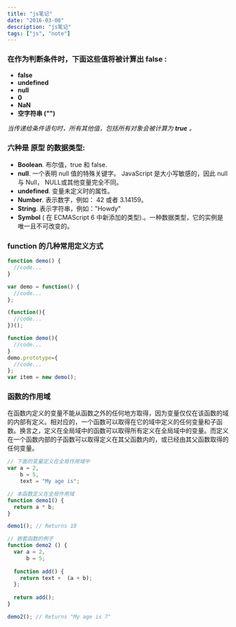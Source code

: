 ```yaml
---
title: "js笔记"
date: "2016-03-08"
description: "js笔记"
tags: ["js", "note"]
---
```


### 在作为判断条件时，下面这些值将被计算出 false :

* **false**
* **undefined**
* **null**
* **0**
* **NaN**
* **空字符串 ("")**

*当传递给条件语句时，所有其他值，包括所有对象会被计算为 **true** 。*


### 六种是 原型 的数据类型:

* **Boolean**.  布尔值，true 和 false.
* **null**. 一个表明 null 值的特殊关键字。 JavaScript 是大小写敏感的，因此 null 与 Null， NULL或其他变量完全不同。
* **undefined**.  变量未定义时的属性。
* **Number**.  表示数字，例如： 42 或者 3.14159。
* **String**.  表示字符串，例如："Howdy"
* **Symbol** ( 在 ECMAScript 6 中新添加的类型).。一种数据类型，它的实例是唯一且不可改变的。

### function 的几种常用定义方式

```javascript
function demo() {
  //code...
}
```

```javascript
var demo = function() {
  //code...
};
```

```javascript
(function(){
  //code...
})();
```
```javascript
function demo(){
  //code...
}
demo.prototype={
  //code...
};
var item = new demo();
```


### 函数的作用域

在函数内定义的变量不能从函数之外的任何地方取得，因为变量仅仅在该函数的域的内部有定义。相对应的，一个函数可以取得在它的域中定义的任何变量和子函数。换言之，定义在全局域中的函数可以取得所有定义在全局域中的变量。而定义在一个函数内部的子函数可以取得定义在其父函数内的，或已经由其父函数取得的任何变量。

```javascript
// 下面的变量定义在全局作用域中
var a = 2,
    b = 5,
    text = "My age is";

// 本函数定义在全局作用域
function demo1() {
  return a * b;
}

demo1(); // Returns 10

// 嵌套函数的例子
function demo2 () {
  var a = 2,
      b = 5;
  
  function add() {
    return text +  (a + b);
  };
  
  return add();
}

demo2(); // Returns "My age is 7"
```